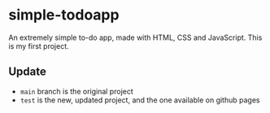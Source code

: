 # simple-todoapp
An extremely simple to-do app, made with HTML, CSS and JavaScript.
This is my first project.

## Update
- `main` branch is the original project
- `test` is the new, updated project, and the one available on github pages
